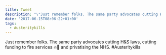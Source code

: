 ```yaml
---
title: Tweet
description: "\"Just remember folks. The same party advocates cutting H&amp;S laws, cutting funding to fire services \U0001F525\U0001F692 and privatising the NHS. #Austeritykills\""
date: '2017-06-15T08:06:22+01:00'
tags:
  - Austeritykills
---
```

Just remember folks. The same party advocates cutting H&amp;S laws, cutting funding to fire services 🔥🚒 and privatising the NHS. #Austeritykills

